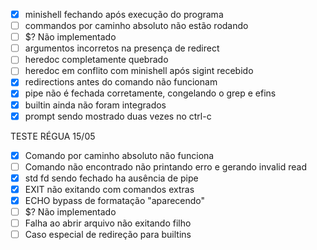 - [x] minishell fechando após execução do programa
- [ ] commandos por caminho absoluto não estão rodando
- [ ] $? Não implementado
- [ ] argumentos incorretos na presença de redirect
- [ ] heredoc completamente quebrado
- [ ] heredoc em conflito com minishell após sigint recebido
- [X] redirections antes do comando não funcionam
- [X] pipe não é fechada corretamente, congelando o grep e efins
- [x] builtin ainda não foram integrados
- [X] prompt sendo mostrado duas vezes no ctrl-c

TESTE RÉGUA 15/05

- [x] Comando por caminho absoluto não funciona
- [ ] Comando não encontrado não printando erro e gerando invalid read
- [x] std fd sendo fechado ha ausência de pipe
- [X] EXIT não exitando com comandos extras
- [X] ECHO bypass de formatação "aparecendo"
- [ ] $? Não implementado
- [ ] Falha ao abrir arquivo não exitando filho
- [ ] Caso especial de redireção para builtins